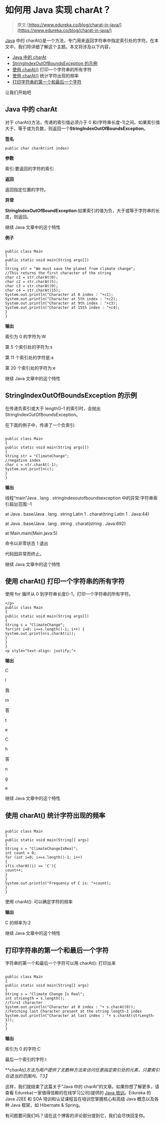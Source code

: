 # 如何用 Java 实现 charAt？

> 原文:[https://www.edureka.co/blog/charat-in-java/](https://www.edureka.co/blog/charat-in-java/)

[Java](https://www.edureka.co/blog/java-tutorial/) 中的 charAt()是一个方法，专门用来返回字符串中指定索引处的字符。在本文中，我们将详细了解这个主题。本文将涉及以下内容，

*   [Java 中的 charAt](#charAtinJava)
*   [StringIndexOutOfBoundsException 的示例](#ExampleforStringIndexOutOfBoundsException)
*   [使用 charAt()](#PrintingallcharactersofastringusingcharAt()) 打印一个字符串的所有字符
*   [使用 charAt()](#CountingthefrequencyofacharacterusingcharAt()) 统计字符出现的频率
*   [打印字符串的第一个和最后一个字符](#Printingthefirstandlastcharacterofastring)

让我们开始吧

## **Java 中的 charAt**

对于 charAt()方法，传递的索引值必须介于 0 和(字符串长度–1)之间。如果索引值大于、等于或为负数，则返回一个**StringIndexOutOfBoundsException**。

**签名**

```
public char charAt(int index)
```

**参数**

索引:要返回的字符的索引

**返回**

返回指定位置的字符。

**异常**

**StringIndexOutOfBoundException**:如果索引的值为负，大于或等于字符串的长度，则返回。

继续 Java 文章中的这个特性

**例子**

```

public class Main
{
public static void main(String args[])
{
String str = "We must save the planet from climate change";
//This returns the first character of the string
char c1 = str.charAt(0);
char c2 = str.charAt(5);
char c3 = str.charAt(9);
char c4 = str.charAt(15);
System.out.println("Character at 0 index : "+c1);
System.out.println("Character at 5th index : "+c2);
System.out.println("Character at 9th index : "+c3);
System.out.println("Character at 15th index : "+c4);
}
}

```

**输出**

索引为 0 的字符为:W

第 5 个索引处的字符为:s

第 11 个索引处的字符是:a

第 20 个索引处的字符为:e

继续 Java 文章中的这个特性

## **StringIndexOutOfBoundsException 的示例**

在传递负索引或大于 length()–1 的索引时，会抛出 StringIndexOutOfBoundsException。

在下面的例子中，传递了一个负索引:

```

public class Main
{
public static void main(String args[])
{
String str = "ClimateChange";
//negative index
char c = str.charAt(-1);
System.out.println(c);
}
}

```

**输出**

线程“main”Java . lang . stringindexoutofboundsexception 中的异常:字符串索引超出范围:-1

at Java . base/Java . lang . string Latin 1 . charat(tring Latin 1 . Java:44)

at Java . base/Java . lang . string . charat(string . Java:692)

at Main.main(Main.java:5)

命令以非零状态 1 退出

代码因异常而终止。

继续 Java 文章中的这个特性

## **使用 charAt()** 打印一个字符串的所有字符

使用 for 循环从 0 到字符串长度()-1，打印一个字符串的所有字符。

```
</p>
public class Main
{
public static void main(String args[])
{
String s = "ClimateChange";
for(int i=0; i<=s.length()-1; i++) {
System.out.println(s.charAt(i));
}
}
}
<p style="text-align: justify;">
```

**输出**

C

l

我

m

答

t

e

C

h

答

n

g

e

继续 Java 文章中的这个特性

## **使用 charAt()** 统计字符出现的频率

```

public class Main
{
public static void main(String[] args)
{
String s = "ClimateChangeIsReal";
int count = 0;
for (int i=0; i<=s.length()-1; i++)
{
if(s.charAt(i) == 'C'){
count++;
}
}
System.out.println("Frequency of C is: "+count);
}
}

```

使用 charAt(): 可以确定字符的频率

**输出**

C 的频率为:2

继续 Java 文章中的这个特性

## **打印字符串的第一个和最后一个字符**

字符串的第一个和最后一个字符可以用 charAt(): 打印出来

```

public class Main
{
public static void main(String[] args)
{
String s = "Climate Change Is Real";
int strLength = s.length();
//first character
System.out.println("Character at 0 index : "+ s.charAt(0));
//Fetching last Character present at the string length-1 index
System.out.println("Character at last index : "+ s.charAt(strLength-1));
}
}

```

**输出**

索引为 0 的字符:C

最后一个索引的字符:l

***charAt()方法为用户提供了无数种方法来访问任意指定索引处的元素，只要索引在适当的范围内。*T3】**

这样，我们就结束了这篇关于“Java 中的 charAt”的文章。如果你想了解更多，请查看 Edureka(一家值得信赖的在线学习公司)提供的 [Java 培训](https://www.edureka.co/java-j2ee-soa-training)。Edureka 的 Java J2EE 和 SOA 培训和认证课程旨在培训您掌握核心和高级 Java 概念以及各种 Java 框架，如 Hibernate & Spring。

有问题要问我们吗？请在这个博客的评论部分提到它，我们会尽快回复你。